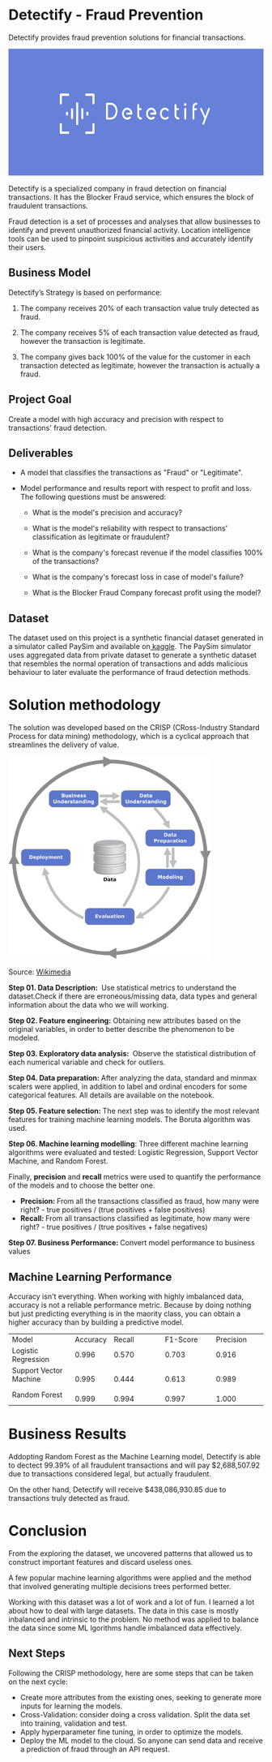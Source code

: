 # Detectify - Fraud Prevention
Detectify provides fraud prevention solutions for financial transactions.

<img src=images/detectify_logo.png width="650" height="250"/>

<p>Detectify is a specialized company in fraud detection on financial transactions. It has the Blocker Fraud service, which ensures the block of fraudulent transactions.</p>

<p>Fraud detection is a set of processes and analyses that allow businesses to identify and prevent unauthorized financial activity. Location intelligence tools can be used to pinpoint suspicious activities and accurately identify their users.</p>

<h2 dir="auto">Business Model</h2>
<p>Detectify&rsquo;s Strategy is based on performance:</p>
<ol>
    <li>
        <p>The company receives 20% of each transaction value truly detected as fraud.</p>
    </li>
    <li>
        <p>The company receives 5% of each transaction value detected as fraud, however the transaction is legitimate.</p>
    </li>
    <li>
        <p>The company gives back 100% of the value for the customer in each transaction detected as legitimate, however the transaction is actually a fraud.</p>
    </li>
</ol>

<h2>Project Goal</h2>
<p>Create a model with high accuracy and precision with respect to transactions&apos; fraud detection.</p>

<h2>Deliverables</h2>
<ul>
    <li>
        <p>A model that classifies the transactions as &quot;Fraud&quot; or &quot;Legitimate&quot;.<br></p>
    </li>
    <li>
        <p>Model performance and results report with respect to profit and loss. The following questions must be answered:<br></p>
        <ul>
            <li>
                <p>What is the model&apos;s precision and accuracy?</p>
            </li>
            <li>
                <p>What is the model&apos;s reliability with respect to transactions&apos; classification as legitimate or fraudulent?</p>
            </li>
            <li>
                <p>What is the company&apos;s forecast revenue if the model classifies 100% of the transactions?</p>
            </li>
            <li>
                <p>What is the company&apos;s forecast loss in case of model&apos;s failure?</p>
            </li>
            <li>
                <p>What is the Blocker Fraud Company forecast profit using the model?</p>
            </li>
        </ul>
    </li>
</ul>


<h2>Dataset</h2>
<p>The dataset used on this project is a synthetic financial dataset generated in a simulator called PaySim and available on<a href="https://www.kaggle.com/datasets/ealaxi/paysim1">&nbsp;kaggle</a>. The PaySim simulator uses aggregated data from private dataset to generate a synthetic dataset that resembles the normal operation of transactions and adds malicious behaviour to later evaluate the performance of fraud detection methods.</p>

<h1>Solution methodology</h1>
<p>The solution was developed based on the CRISP (CRoss-Industry Standard Process for data mining) methodology, which is a cyclical approach that streamlines the delivery of value.</p>
<img src=images/CRISP.png width="400" height="400"/>
<p>Source: <a href="https://commons.wikimedia.org/wiki/File:CRISP-DM_Process_Diagram.png">Wikimedia</a>&nbsp;</p>

<p dir="auto"><strong>Step 01. Data Description:&nbsp;</strong> Use statistical metrics to understand the dataset.Check if there are erroneous/missing data, data types and general information about the data who we will working.</p>

<p dir="auto"><strong>Step 02. Feature engineering:</strong> Obtaining new attributes based on the original variables, in order to better describe the phenomenon to be modeled.</p>

<p dir="auto"><strong>Step 03. Exploratory data analysis:&nbsp;</strong> Observe the statistical distribution of each numerical variable and check for outliers.</p>

<p dir="auto"><strong>Step 04. Data preparation:&nbsp;</strong>After analyzing the data, standard and minmax scalers were applied, in addition to label and ordinal encoders for some categorical features. All details are available on the notebook.</p>

<p dir="auto"><strong>Step 05. Feature selection:&nbsp;</strong>The next step was to identify the most relevant features for training machine learning models. The Boruta algorithm was used.</p>

<p dir="auto"><strong>Step 06. Machine learning modelling</strong>: Three different machine learning algorithms were evaluated and tested: Logistic Regression, Support Vector Machine, and Random Forest.</p>
<p dir="auto">Finally, <strong>precision</strong> and <strong>recall</strong> metrics were used to quantify the performance of the models and to choose the better one.</p>
<ul dir="auto">
    <li><strong>Precision: </strong> From all the transactions classified as fraud, how many were right?  
    - true positives / (true positives + false positives) </li>
    <li><strong>Recall: </strong> From all transactions classified as legitimate, how many were right?        
    - true positives / (true positives + false negatives)</li>
</ul>

<p dir="auto"><strong>Step 07. Business Performance:&nbsp;</strong>Convert model performance to business values</p>

<h2 dir="auto">Machine Learning Performance</h2>
<p> Accuracy isn't everything. When working with highly imbalanced data, accuracy is not a reliable performance metric. Because by doing nothing but just predicting everything is in the maority class, you can obtain a higher accuracy than by building a predictive model.</p>

<table style="width: 100%;">
    <tbody>
        <tr>
            <td style="width: 24.6517%;">Model<br></td>
            <td style="width: 15.2538%;">Accuracy<br></td>
            <td style="width: 20.0000%;">Recall<br></td>
            <td style="width: 20.0000%;">F1-Score<br></td>
            <td style="width: 20.0000%;">Precision<br></td>
        </tr>
        <tr>
            <td style="width: 24.6517%;">Logistic Regression<br></td>
            <td style="width: 15.2538%;">0.996<br></td>
            <td style="width: 20.0000%;">0.570<br></td>
            <td style="width: 20.0000%;">0.703<br></td>
            <td style="width: 20.0000%;">0.916<br></td>
        </tr>
        <tr>
            <td style="width: 24.6517%;">Support Vector Machine<br></td>
            <td style="width: 15.2538%;"><br>0.995</td>
            <td style="width: 20.0000%;"><br>0.444</td>
            <td style="width: 20.0000%;"><br>0.613</td>
            <td style="width: 20.0000%;"><br>0.989</td>
        </tr>
        <tr>
            <td style="width: 24.6517%;">Random Forest<br></td>
            <td style="width: 15.2538%;"><br>0.999</td>
            <td style="width: 20.0000%;"><br>0.994</td>
            <td style="width: 20.0000%;"><br>0.997</td>
            <td style="width: 20.0000%;"><br>1.000</td>
        </tr>
    </tbody>
</table>

<h1 dir="auto">Business Results</h1>
<p>Addopting Random Forest as the Machine Learning model, Detectify is able to dectect 99.39% of all fraudulent transactions and will pay $2,688,507.92 due to transactions considered legal, but actually fraudulent.<p/>

<p>On the other hand, Detectify will receive $438,086,930.85 due to transactions truly detected as fraud.</p>


<h1 dir="auto">Conclusion</h1>
<p>From the exploring the dataset, we uncovered patterns that allowed us to construct important features and discard useless ones.</p>

<p>A few popular machine learning algorithms were applied and the method that involved generating multiple decisions trees performed better. </p>

<p>Working with this dataset was a lot of work and a lot of fun. I learned a lot about how to deal with large datasets. The data in this case is mostly inbalanced and intrinsic to the problem. No method was applied to balance the data since some ML lgorithms handle imbalanced data effectively.</p>



<h2 dir="auto">Next Steps</h2>
<p>Following the CRISP methodology, here are some steps that can be taken on the next cycle:</p>
<ul>
<li><span class="VIiyi" lang="en"><span class="JLqJ4b ChMk0b" data-language-for-alternatives="en" data-language-to-translate-into="pt" data-phrase-index="0" data-number-of-phrases="5"><span class="Q4iAWc">Create more attributes from the existing ones, seeking to generate more inputs for learning the models.</span></span></span></li>
<li><span class="VIiyi" lang="en"> <span class="JLqJ4b ChMk0b" data-language-for-alternatives="en" data-language-to-translate-into="pt" data-phrase-index="2" data-number-of-phrases="5"><span class="Q4iAWc">Cross-Validation: consider doing a cross validation. Split the data set into training, validation and test.</span></span> </span></li>
<li><span class="VIiyi" lang="en">Apply <span class="JLqJ4b ChMk0b" data-language-for-alternatives="en" data-language-to-translate-into="pt" data-phrase-index="4" data-number-of-phrases="5"><span class="Q4iAWc">hyperparameter fine tuning, in order to optimize the models.</span></span></span></li>
<li>Deploy the ML model to the cloud. So anyone can send data and receive a prediction of fraud through an API request.</li>
</ul>
